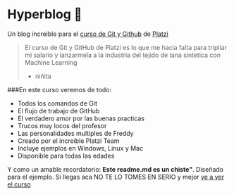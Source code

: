 # Hyperblog 💚
Un blog increible para el [curso de Git y Github](http:https://platzi.com/clases/git-github/// "curso de Git y Github") de [Platzi](http://https://platzi.com/ "Platzi")
>El curso de Git y GitHub de Platzi es lo que me hacia falta para tripliar mi salario y lanzarmela a la industria del tejido de lana sintetica con Machine Learning
>- niñita

###En este curso veremos de todo:
- Todos los comandos de Git
- El flujo de trabajo de GitHub
- El verdadero amor por las buenas practicas
- Trucos muy locos del profesor
- Las personalidades multiples de Freddy
- Creado por el increible Platzi Team
- Incluye ejemplos en Windows, Linux y Mac
- Disponible para todas las edades

Y como un amable recordatorio: **Este readme.md es un chiste"**. Diseñado para el ejemplo. Si llegas aca NO TE LO TOMES EN SERIO y mejor [ve a ver el curso](http://https://platzi.com/clases/git-github/ "ve a ver el curso")
